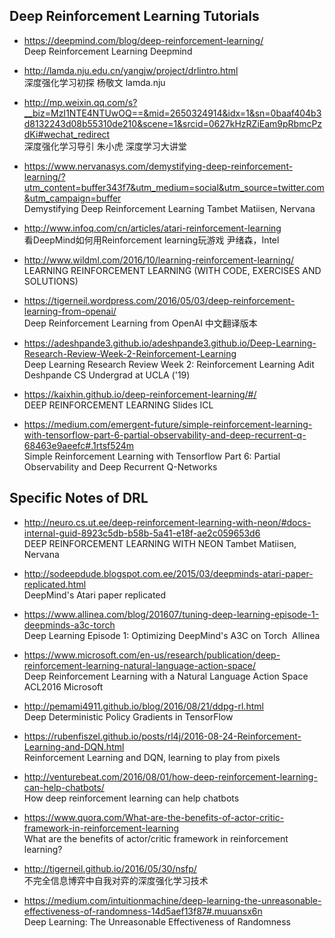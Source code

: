 
## Deep Reinforcement Learning Tutorials

* https://deepmind.com/blog/deep-reinforcement-learning/  
Deep Reinforcement Learning Deepmind

* http://lamda.nju.edu.cn/yangjw/project/drlintro.html   
深度强化学习初探 杨敬文 lamda.nju


* http://mp.weixin.qq.com/s?__biz=MzI1NTE4NTUwOQ==&mid=2650324914&idx=1&sn=0baaf404b3d8132243d08b55310de210&scene=1&srcid=0627kHzRZiEam9pRbmcPzdKi#wechat_redirect   
深度强化学习导引 朱小虎 深度学习大讲堂

* https://www.nervanasys.com/demystifying-deep-reinforcement-learning/?utm_content=buffer343f7&utm_medium=social&utm_source=twitter.com&utm_campaign=buffer   
Demystifying Deep Reinforcement Learning  Tambet Matiisen, Nervana  

* http://www.infoq.com/cn/articles/atari-reinforcement-learning  
看DeepMind如何用Reinforcement learning玩游戏 尹绪森，Intel

* http://www.wildml.com/2016/10/learning-reinforcement-learning/  
LEARNING REINFORCEMENT LEARNING (WITH CODE, EXERCISES AND SOLUTIONS) 

* https://tigerneil.wordpress.com/2016/05/03/deep-reinforcement-learning-from-openai/  
Deep Reinforcement Learning from OpenAI 中文翻译版本

* https://adeshpande3.github.io/adeshpande3.github.io/Deep-Learning-Research-Review-Week-2-Reinforcement-Learning  
Deep Learning Research Review Week 2: Reinforcement Learning Adit Deshpande CS Undergrad at UCLA ('19)

* https://kaixhin.github.io/deep-reinforcement-learning/#/  
DEEP REINFORCEMENT LEARNING Slides ICL

* https://medium.com/emergent-future/simple-reinforcement-learning-with-tensorflow-part-6-partial-observability-and-deep-recurrent-q-68463e9aeefc#.1rtsf524m  
Simple Reinforcement Learning with Tensorflow Part 6: Partial Observability and Deep Recurrent Q-Networks 

## Specific Notes of DRL 

* http://neuro.cs.ut.ee/deep-reinforcement-learning-with-neon/#docs-internal-guid-8923c5db-b58b-5a41-e18f-ae2c059653d6  
DEEP REINFORCEMENT LEARNING WITH NEON  Tambet Matiisen, Nervana

* http://sodeepdude.blogspot.com.ee/2015/03/deepminds-atari-paper-replicated.html  
DeepMind's Atari paper replicated    

* https://www.allinea.com/blog/201607/tuning-deep-learning-episode-1-deepminds-a3c-torch   
Deep Learning Episode 1: Optimizing DeepMind's A3C on Torch  Allinea

* https://www.microsoft.com/en-us/research/publication/deep-reinforcement-learning-natural-language-action-space/  
Deep Reinforcement Learning with a Natural Language Action Space ACL2016 Microsoft

* http://pemami4911.github.io/blog/2016/08/21/ddpg-rl.html  
Deep Deterministic Policy Gradients in TensorFlow  

* https://rubenfiszel.github.io/posts/rl4j/2016-08-24-Reinforcement-Learning-and-DQN.html  
Reinforcement Learning and DQN, learning to play from pixels  

* http://venturebeat.com/2016/08/01/how-deep-reinforcement-learning-can-help-chatbots/  
How deep reinforcement learning can help chatbots

* https://www.quora.com/What-are-the-benefits-of-actor-critic-framework-in-reinforcement-learning  
What are the benefits of actor/critic framework in reinforcement learning?  

* http://tigerneil.github.io/2016/05/30/nsfp/   
不完全信息博弈中自我对弈的深度强化学习技术  

* https://medium.com/intuitionmachine/deep-learning-the-unreasonable-effectiveness-of-randomness-14d5aef13f87#.muuansx6n  
Deep Learning: The Unreasonable Effectiveness of Randomness



